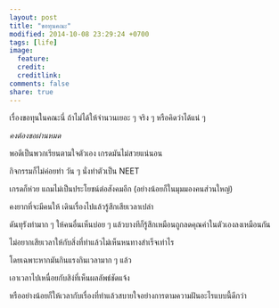 ```yaml
---
layout: post
title: "ขอทุนคณะ"
modified: 2014-10-08 23:29:24 +0700
tags: [life]
image:
  feature: 
  credit: 
  creditlink: 
comments: false
share: true
---
```


เรื่องขอทุนในคณะนี่ ถ้าไม่ได้ให้จำนวนเยอะ ๆ จริง ๆ หรือคิดว่าได้แน่ ๆ

*คงต้องขอผ่านหมด*

พอดีเป็นพวกเรียนตามใจตัวเอง เกรดมันไม่สวยแน่นอน

กิจกรรมก็ไม่ค่อยทำ วัน ๆ นั่งทำตัวเป็น NEET

เกรดก็ห่วย แถมไม่เป็นประโยชน์ต่อสังคมอีก (อย่างน้อยก็ในมุมมองคนส่วนใหญ่)

คงยากที่จะมีคนให้ เดินเรื่องไปแล้วรู้สึกเสียเวลาเปล่า

ดันทุรังทำมาก ๆ ให้คนอื่นเห็นบ่อย ๆ แล้วบางทีก็รู้สึกเหมือนถูกลดคุณค่าในตัวเองลงเหมือนกัน

ไม่อยากเสียเวลาให้กับสิ่งที่ทำแล้วไม่เห็นหนทางสำเร็จเท่าไร

โดยเฉพาะหากมันกินแรงกินเวลามาก ๆ แล้ว

เอาเวลาไปเหนื่อยกับสิง่ที่เห็นผลลัพธ์ชัดแจ้ง

หรืออย่างน้อยก็ให้เวลากับเรื่องที่ทำแล้วสบายใจอย่างการตามความฝันอะไรแบบนี้ดีกว่า
